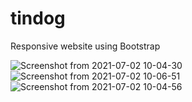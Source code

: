 # tindog
Responsive website using Bootstrap

![Screenshot from 2021-07-02 10-04-30](https://user-images.githubusercontent.com/54683786/124235113-8bbebd80-db1d-11eb-831d-4ca54fdeee96.png)
![Screenshot from 2021-07-02 10-06-51](https://user-images.githubusercontent.com/54683786/124235133-924d3500-db1d-11eb-8747-69378ca08f10.png)
![Screenshot from 2021-07-02 10-04-56](https://user-images.githubusercontent.com/54683786/124235149-94af8f00-db1d-11eb-92f2-eac5fdf27309.png)
